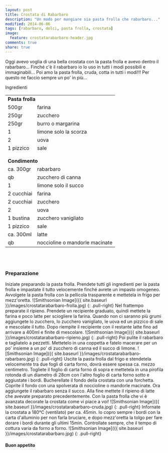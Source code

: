 ```yaml
---
layout: post
title: Crostata di Rabarbaro
description: "Un modo per mangiare sia pasta frolla che rabarbaro..."
modified: 2014-06-06
tags: [rabarbaro, dolci, pasta frolla, crostata]
image:
  feature: crostatarabarbaro-header.jpg
comments: true
share: true
---
```


Oggi avevo voglia di una bella crostata con la pasta frolla e avevo dentro il rabarbaro... Finché c'è il rabarbaro io lo uso in tutti i modi possibili e immaginabili... Poi amo la pasta frolla, cruda, cotta in tutti i modi!!! Per questo ne faccio sempre un po' in più...


<div class="ingredients">
  <div class="ingredients-title">Ingredienti</div>
  <table>
    <tbody>
      <tr>
        <td colspan="2"><b>Pasta frolla</b></td>
      </tr>
      <tr>
        <td>500gr</td>
        <td>farina</td>
      </tr>
      <tr>
        <td>250gr</td>
        <td>zucchero</td>
      </tr>
      <tr>
        <td>250gr</td>
        <td>burro o margarina</td>
      </tr>
      <tr>
        <td>1</td>
        <td>limone solo la scorza</td>
      </tr>
      <tr>
        <td>2</td>
        <td>uova</td>
      </tr>
      <tr>
        <td>1 pizzico</td>
        <td>sale</td>
      </tr>
      <tr style="height: 15px;"></tr>
      <tr>          
        <td colspan="2"><b>Condimento</b></td>
      </tr>
      <tr>
        <td>ca. 300gr</td>
        <td>rabarbaro</td>
      </tr>
      <tr>
        <td>qb</td>
        <td>zucchero di canna</td>
      </tr>
      <tr>
        <td>1</td>
        <td>limone solo il succo</td>
      </tr>
      <tr>      
        <td>2 cucchiai</td>
        <td>farina</td>
      </tr>
      <tr>
        <td>2 cucchiai</td>
        <td>zucchero</td>
      </tr>
      <tr>
        <td>2</td>
        <td>uova</td>
      </tr>
      <tr>
        <td>1 bustina</td>
        <td>zucchero vanigliato</td>
      </tr>
      <tr>
        <td>1 pizzico</td>
        <td>sale</td>
      </tr>
      <tr>
        <td>ca. 300ml</td>
        <td>latte</td>
      </tr>
      <tr>
        <td>qb</td>
        <td>noccioline o mandorle macinate</td>
      </tr>
    </tbody>
  </table>
  <br></br>
</div>



<h3>
  <font color="grey">
    <i class="icon-cogs"></i>
  </font> Preparazione
</h3>

Iniziate preparando la pasta frolla. Prendete tutti gli ingredienti per la pasta frolla e impastate il tutto velocemente finché avrete un impasto omogeneo. Avvolgete la pasta frolla con la pellicola trasparente e mettetela in frigo per mezz'oretta.
![Smithsonian Image]({{ site.baseurl }}/images/crostatarabarbaro-frolla.jpg)
{: .pull-right}
Nel frattempo preparate il ripieno. Prendete un recipiente graduato, quindi mettete la farina e poco latte per sciogliere la farina. Quando non ci saranno più grumi aggiungete lo zucchero, lo zucchero vanigliato, le uova ed un pizzico di sale e mescolate il tutto. Dopo riempite il recipiente con il restante latte fino ad arrivare a 400ml e finite di mescolare.
![Smithsonian Image]({{ site.baseurl }}/images/crostatarabarbaro-ripieno.jpg)
{: .pull-right}
Poi pulite il rabarbaro e tagliatelo a pezzetti. Mettetelo in una coppetta e fatelo macerare per un po' insieme a un po' di zucchero di canna ed il succo di limone.
![Smithsonian Image]({{ site.baseurl }}/images/crostatarabarbaro-rabarbaro.jpg)
{: .pull-right}
Uscite la pasta frolla dal frigo e stendetela velocemente tra due fogli di carta forno, dovrà essere spessa ca. mezzo centimetro. Togliete il foglio di carta forno di sopra e mettetela in una pirofila rotonda di un diametro di 28cm con l'altro foglio di carta forno sotto e aggiustate i bordi. Bucherellate il fondo della crostata con una forchetta. Coprite il fondo con una spolverata di noccioline o mandorle macinate. Ora aggiungete il rabarbaro senza il succo. Alla fine mettete il ripieno di latte che avevate preparato precedentemente. Con la pasta frolla che vi è avanzata decorate la crostata come vi piace a voi!
![Smithsonian Image]({{ site.baseurl }}/images/crostatarabarbaro-cruda.jpg)
{: .pull-right}
Infornate la crostata a 180°C (ventilato) per ca. 45min. Io copro sempre i bordi con la carta d'alluminio per non farla bruciare, e dopo mezz'oretta la tolgo per fare dorare i bordi durante gli ultimi 15min. Controllate sempre, che il tempo di cottura varia da forno a forno.
![Smithsonian Image]({{ site.baseurl }}/images/crostatarabarbaro.jpg)
{: .pull-right}

<h4>Buon appetito
  <font color="red">
    <i class="icon-smile"></i>
  </font>
</h4>

